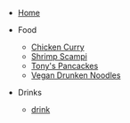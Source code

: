 <!-- docs/_sidebar.md -->

- [Home](/)

- Food
    - [Chicken Curry](chicken_curry.md)
    - [Shrimp Scampi](shrimp_scampi.md)
    - [Tony's Pancackes](pancakes.md)
    - [Vegan Drunken Noodles](drunken_noodles.md)

- Drinks
    - [drink]()